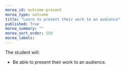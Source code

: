 ```yaml
---
morea_id: outcome-present
morea_type: outcome
title: "Learn to present their work to an audience"
published: True
morea_summary: ""
morea_sort_order: 550
morea_labels: 
---
```


The student will:

* Be able to present their work to an audience.

